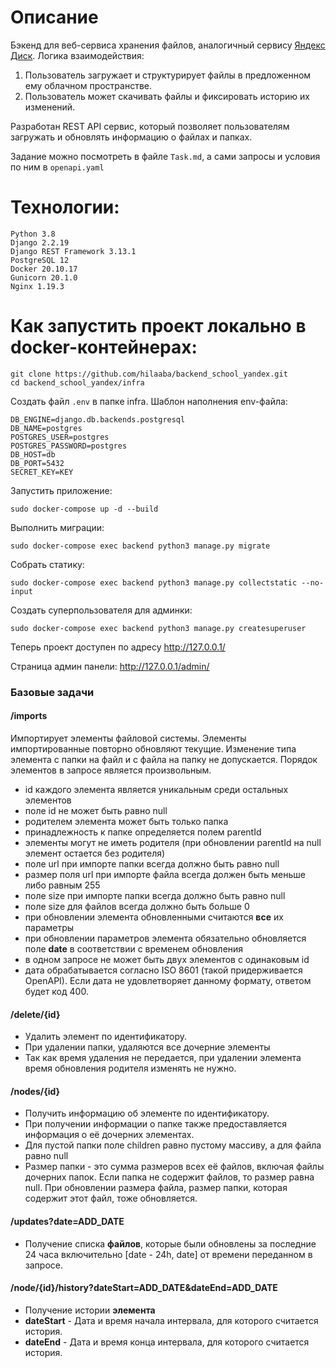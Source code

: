 # Описание

Бэкенд для веб-сервиса хранения файлов, аналогичный сервису [Яндекс Диск](https://yandex.ru/disk). Логика взаимодействия:
1. Пользователь загружает и структурирует файлы в предложенном ему облачном пространстве.
2. Пользователь может скачивать файлы и фиксировать историю их изменений.

Разработан REST API сервис, который позволяет пользователям загружать и обновлять информацию о файлах и папках.

Задание можно посмотреть в файле <code>Task.md</code>, а сами запросы и условия по ним в <code>openapi.yaml</code>

# Технологии:
```
Python 3.8  
Django 2.2.19  
Django REST Framework 3.13.1  
PostgreSQL 12  
Docker 20.10.17
Gunicorn 20.1.0  
Nginx 1.19.3
```

# Как запустить проект локально в docker-контейнерах:

```console
git clone https://github.com/hilaaba/backend_school_yandex.git
cd backend_school_yandex/infra
```

Создать файл <code>.env</code> в папке infra. Шаблон наполнения env-файла:
```
DB_ENGINE=django.db.backends.postgresql
DB_NAME=postgres
POSTGRES_USER=postgres
POSTGRES_PASSWORD=postgres
DB_HOST=db
DB_PORT=5432
SECRET_KEY=KEY
```

Запустить приложение:
```
sudo docker-compose up -d --build
```

Выполнить миграции:
```console
sudo docker-compose exec backend python3 manage.py migrate
```

Собрать статику:
```console
sudo docker-compose exec backend python3 manage.py collectstatic --no-input
```

Создать суперпользователя для админки:
```console
sudo docker-compose exec backend python3 manage.py createsuperuser
```

Теперь проект доступен по адресу <http://127.0.0.1/>

Страница админ панели:  <http://127.0.0.1/admin/>

### Базовые задачи

#### /imports 

Импортирует элементы файловой системы. Элементы импортированные повторно обновляют текущие.
Изменение типа элемента с папки на файл и с файла на папку не допускается.
Порядок элементов в запросе является произвольным.


- id каждого элемента является уникальным среди остальных элементов
- поле id не может быть равно null
- родителем элемента может быть только папка
- принадлежность к папке определяется полем parentId
- элементы могут не иметь родителя (при обновлении parentId на null элемент остается без родителя)
- поле url при импорте папки всегда должно быть равно null
- размер поля url при импорте файла всегда должен быть меньше либо равным 255
- поле size при импорте папки всегда должно быть равно null
- поле size для файлов всегда должно быть больше 0
- при обновлении элемента обновленными считаются **все** их параметры
- при обновлении параметров элемента обязательно обновляется поле **date** в соответствии с временем обновления
- в одном запросе не может быть двух элементов с одинаковым id
- дата обрабатывается согласно ISO 8601 (такой придерживается OpenAPI). Если дата не удовлетворяет данному формату, ответом будет код 400.

#### /delete/{id}

- Удалить элемент по идентификатору.
- При удалении папки, удаляются все дочерние элементы
- Так как время удаления не передается, при удалении элемента время обновления родителя изменять не нужно.

#### /nodes/{id}

- Получить информацию об элементе по идентификатору.
- При получении информации о папке также предоставляется информация о её дочерних элементах.
- Для пустой папки поле children равно пустому массиву, а для файла равно null
- Размер папки - это сумма размеров всех её файлов, включая файлы дочерних папок. Если папка не содержит файлов, то размер равна null. При обновлении размера файла, размер папки, которая содержит этот файл, тоже обновляется.

#### /updates?date=ADD_DATE

- Получение списка **файлов**, которые были обновлены за последние 24 часа включительно [date - 24h, date] от времени переданном в запросе.

#### /node/{id}/history?dateStart=ADD_DATE&dateEnd=ADD_DATE

- Получение истории **элемента**
- **dateStart** - Дата и время начала интервала, для которого считается история. 
- **dateEnd** - Дата и время конца интервала, для которого считается история.
